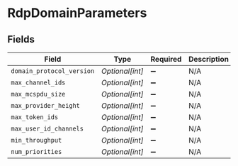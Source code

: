 # RdpDomainParameters


## Fields

| Field                     | Type                      | Required                  | Description               |
| ------------------------- | ------------------------- | ------------------------- | ------------------------- |
| `domain_protocol_version` | *Optional[int]*           | :heavy_minus_sign:        | N/A                       |
| `max_channel_ids`         | *Optional[int]*           | :heavy_minus_sign:        | N/A                       |
| `max_mcspdu_size`         | *Optional[int]*           | :heavy_minus_sign:        | N/A                       |
| `max_provider_height`     | *Optional[int]*           | :heavy_minus_sign:        | N/A                       |
| `max_token_ids`           | *Optional[int]*           | :heavy_minus_sign:        | N/A                       |
| `max_user_id_channels`    | *Optional[int]*           | :heavy_minus_sign:        | N/A                       |
| `min_throughput`          | *Optional[int]*           | :heavy_minus_sign:        | N/A                       |
| `num_priorities`          | *Optional[int]*           | :heavy_minus_sign:        | N/A                       |